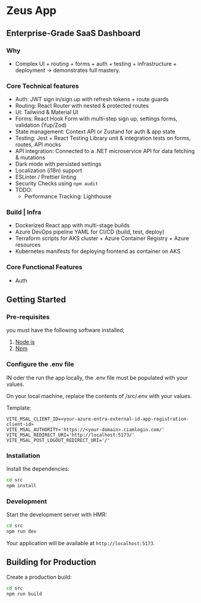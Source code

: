 # Zeus App

## Enterprise-Grade SaaS Dashboard

### Why

- Complex UI + routing + forms + auth + testing + infrastructure + deployment → demonstrates full mastery.

### Core Technical features

- Auth: JWT sign in/sign up with refresh tokens + route guards
- Routing: React Router with nested & protected routes
- UI: Tailwind & Material UI
- Forms: React Hook Form with multi-step sign up, settings forms, validation (Yup/Zod)
- State management: Context API or Zustand for auth & app state
- Testing: Jest + React Testing Library unit & integration tests on forms, routes, API mocks
- API integration: Connected to a .NET microservice API for data fetching & mutations
- Dark mode with persisted settings
- Localization (i18n) support
- ESLinter / Prettier linting
- Security Checks using `npm audit`
- TODO:
  - Performance Tracking: Lighthouse

### Build | Infra

- Dockerized React app with multi-stage builds
- Azure DevOps pipeline YAML for CI/CD (build, test, deploy)
- Terraform scripts for AKS cluster + Azure Container Registry + Azure resources
- Kubernetes manifests for deploying frontend as container on AKS

### Core Functional Features

- Auth

## Getting Started

### Pre-requisites

you must have the following software installed;

1. [Node js](https://nodejs.org/en/download)
2. [Npm](https://docs.npmjs.com/downloading-and-installing-node-js-and-npm)

### Configure the .env file

IN oder the run the app locally, the .env file must be populated with your values.

On your local machine, replace the contents of /src/.env with your values.

Template:

```env
VITE_MSAL_CLIENT_ID=<your-azure-entra-external-id-app-registration-client-id>
VITE_MSAL_AUTHORITY='https://<your-domain>.ciamlogin.com/'
VITE_MSAL_REDIRECT_URI='http://localhost:5173/'
VITE_MSAL_POST_LOGOUT_REDIRECT_URI='/'
```

### Installation

Install the dependencies:

```bash
cd src
npm install
```

### Development

Start the development server with HMR:

```bash
cd src
npm run dev
```

Your application will be available at `http://localhost:5173`.

## Building for Production

Create a production build:

```bash
cd src
npm run build
```
